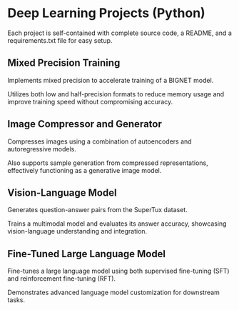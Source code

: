 # Deep Learning Projects (Python)
Each project is self-contained with complete source code, a README, and a requirements.txt file for easy setup.

## Mixed Precision Training
Implements mixed precision to accelerate training of a BIGNET model.

Utilizes both low and half-precision formats to reduce memory usage and improve training speed without compromising accuracy.

## Image Compressor and Generator
Compresses images using a combination of autoencoders and autoregressive models.

Also supports sample generation from compressed representations, effectively functioning as a generative image model.

## Vision-Language Model
Generates question-answer pairs from the SuperTux dataset.

Trains a multimodal model and evaluates its answer accuracy, showcasing vision-language understanding and integration.

## Fine-Tuned Large Language Model
Fine-tunes a large language model using both supervised fine-tuning (SFT) and reinforcement fine-tuning (RFT).

Demonstrates advanced language model customization for downstream tasks.

